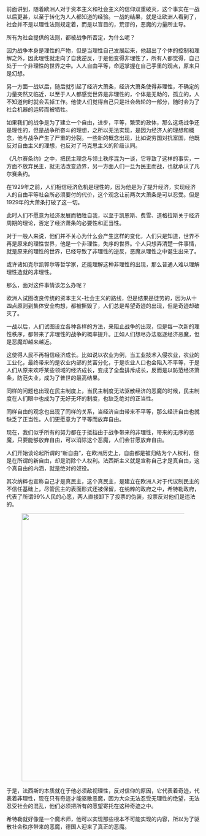 <p data-pid="Vm4cUWG5">前面讲到，随着欧洲人对于资本主义和社会主义的信仰双重破灭，这个事实在一战以后更甚，以至于转化为人人都知道的经验。一战的结果，就是让欧洲人看到了，社会并不是以理性法则规定着，而是以盲目的，荒谬的，恶魔的力量所主导。</p><p data-pid="FMUlTXl4">所有为社会提供的法则，都被战争所否定，为什么呢？</p><p data-pid="wMG_sEP_">因为战争本身是理性的产物，但是当理性自己发展起来，他超出了个体的控制和理解之外，因此理性就走向了自我逆反，于是他变得非理性了，所有人都觉得，自己处于一个非理性的世界之中。人人自由平等，命运掌握在自己手里的观点，原来只是幻想。</p><p data-pid="d47P8AgT">另一方面一战以后，随后就引起了经济大萧条，经济大萧条使得非理性，不确定的力量突然又临近，以至于人人都感觉世界是非理性的，个体是无助的，孤立的，人不知道何时就会丢掉工作。他使人们觉得自己只是社会齿轮的一部分，随时会为了社会机器的运转而被牺牲。</p><p data-pid="2FxsYJFM">如果我们的战争是为了建立一个自由，进步，平等，繁荣的政体，那么这场战争还是理性的，但是战争所奋斗的理想，之所以无法实现，是因为经济人的理想和概念，他与战争产生了严重的分裂。一些新的概念出现，比如说穷国对抗富国，他既反对自由主义的理想，也反对了马克思主义的阶级认同。</p><p data-pid="dnNR4hP9">《凡尔赛条约》之中，把民主理念与领土秩序混为一谈，它导致了这样的事实，一方面不放弃民主，就无法改变边界，另一方面人们一旦为民主而战，也就承认了凡尔赛条约。</p><p data-pid="L4XuvH0s">在1929年之前，人们相信经济危机是理性的，因为他是为了提升经济，实现经济人的自由平等社会所必须要付的代价，这个观念让前两次大萧条是可以忍受。但是1929年的大萧条打破了这一切。</p><p data-pid="j3DBzo0h">此时人们不愿意为经济发展而牺牲自我，以至于凯恩斯、费雪、道格拉斯关于经济周期的理论，否定了经济萧条的必要性和正当性。</p><p data-pid="yVIPMO4o">对于一般人来说，他们并不关心为什么会产生这样的变化，人们只是知道，世界不再是原来的理性世界，他是一个非理性，失序的世界。个人只想弄清楚一件事情，就是原来的理性的世界，已经导致了非理性的逆反，恶魔从理性之中诞生出来了。</p><p data-pid="z_2R7Fp0">或许诸如克尔凯郭尔等哲学家，还能理解这种非理性的出现，那么普通人难以理解理性造就的非理性。</p><p data-pid="cOMq6nqw">那么，面对这件事情该怎么办呢？</p><p data-pid="bBB4OOuJ">欧洲人试图改良传统的资本主义-社会主义的路线，但是结果是徒劳的，因为从十四点原则到集体安全构想，都被撕毁了，人们总是希望奇迹的出现，但是奇迹却破灭了。</p><p data-pid="H-GU4hOz">一战以后，人们试图设立各种各样的方法，来阻止战争的出现，但是每一次新的理性秩序，都带来了非理性的战争的概率提升。正如人们想尽办法驱逐经济恶魔，但是恶魔却越来越近。</p><p data-pid="dXOQxKKV">这使得人民不再相信经济成长。比如说以农业为例，当工业技术入侵农业，农业的工业化，最终带来的是农业内部的贫富分化，于是农业人口也会陷入不平等，于是人们从原来欢呼某些领域的经济成长，变成了全盘排斥成长，反而是以防范经济萧条，防范失业，成为了普世的最高结果。</p><p data-pid="IuPw9Qlp">同样的问题也出现在民主制度上，当民主制度无法驱散经济的恶魔的时候，民主制度在人们眼中也成为了无好无坏的制度，也缺乏绝对的正当性。</p><p data-pid="fWRFWXg2">同样自由的观念也出现了同样的关系，当经济自由带来不平等，那么经济自由也就缺乏了正当性。人们更愿意为了平等而放弃自由。</p><p data-pid="df_WF3Mu">现在，我们似乎所有的努力都在于抵挡由于战争带来的非理性，带来的无序的恶魔，只要能够放弃自由，可以消除这个恶魔，人们会甘愿放弃自由。</p><p data-pid="RK_ZgMFZ">人们开始谈论起所谓的“新自由”，在欧洲历史上，自由都是被归结为个人权利，但是在所谓的新自由，却是消除个人权利。法西斯主义就是宣称自己才是真自由，这个真自由的内涵，就是绝对的奴役。</p><p data-pid="sssfqEaY">其次纳粹也宣称自己才是真民主，这个真民主，是建立在欧洲人对于代议制民主的不信任基础上，尽管民主的表面形式还被保留，在纳粹的政府之中，希特勒政府，代表了所谓99%人民的心愿，两人直接卸下了投票的伪装，投票反对他们是违法的。</p><figure data-size="normal"><img src="https://picx.zhimg.com/v2-2e56d67703e07a69b35b213ca655e14e_720w.jpg?source=d16d100b" data-caption="" data-size="normal" data-rawwidth="699" data-rawheight="310" class="origin_image zh-lightbox-thumb" width="699" data-original="https://pic1.zhimg.com/v2-2e56d67703e07a69b35b213ca655e14e_720w.jpg?source=d16d100b"></figure><p data-pid="QhspdNuB">于是，法西斯的本质就在于他必须敌视理性，反对信仰的原因，它代表着奇迹，代表着非理性，现在只有奇迹才能驱散恶魔，因为大众无法忍受无理性的绝望，无法忍受社会的混乱，他们必须把所有的愿望寄托在这种奇迹之中。</p><p data-pid="uihxfOwy">希特勒就好像是一个魔术师，他可以实现那些根本不可能实现的内容，所以为了驱散社会秩序带来的恶魔，德国人迎来了真正的恶魔。</p><p></p>